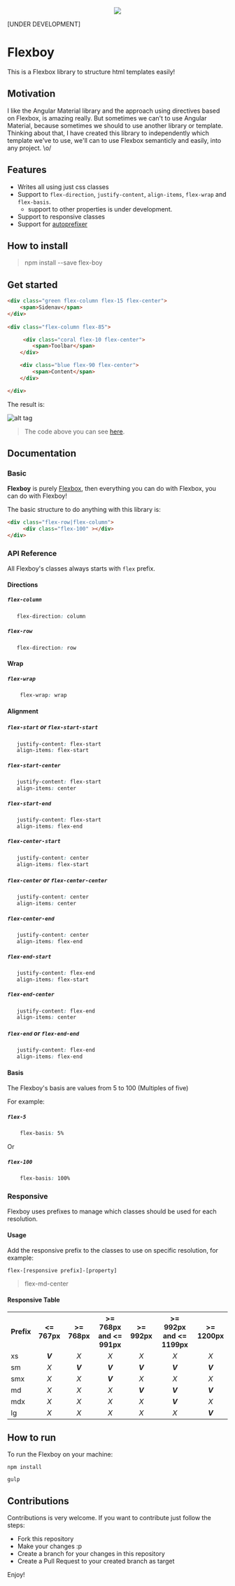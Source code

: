 
<div align="center">
   <img src="https://github.com/henriquecustodia/flex-boy/blob/master/flexboy.gif">
</div>

[UNDER DEVELOPMENT]

# Flexboy 
This is a Flexbox library to structure html templates easily!  

## Motivation
I like the Angular Material library and the approach using directives based on Flexbox, is amazing really. 
But sometimes we can't to use Angular Material, because sometimes we should to use another library or template. 
Thinking about that, I have created this library to independently which template we've to use, we'll can to use Flexbox semanticly and easily, into any project. \o/ 

## Features
* Writes all using just css classes
* Support to ``flex-direction``, ``justify-content``, ``align-items``, ``flex-wrap`` and ``flex-basis``.
    * support to other properties is under development.
* Support to responsive classes
* Support for [autoprefixer](https://github.com/postcss/autoprefixer)

## How to install 
> npm install --save flex-boy

## Get started
```html
<div class="green flex-column flex-15 flex-center">
    <span>Sidenav</span>
</div>
    
<div class="flex-column flex-85">

     <div class="coral flex-10 flex-center">
        <span>Toolbar</span> 
    </div>

    <div class="blue flex-90 flex-center">
        <span>Content</span> 
    </div>

</div>
```
The result is:

![alt tag](https://github.com/henriquecustodia/flex-boy/blob/master/images/example.png)

> The code above you can see [here](https://github.com/henriquecustodia/flex-boy/blob/master/examples/basic.html).

## Documentation

### Basic 
**Flexboy** is purely [Flexbox](https://developer.mozilla.org/en-US/docs/Web/CSS/CSS_Flexible_Box_Layout/Using_CSS_flexible_boxes), then everything you can do with Flexbox, you can do with Flexboy!

The basic structure to do anything with this library is:

```html
<div class="flex-row|flex-column">
     <div class="flex-100" ></div>
</div> 
```

### API Reference
All Flexboy's classes always starts with `flex` prefix. 

#### Directions

##### ``flex-column``
```css
   flex-direction: column
```

##### ``flex-row``
```css
   flex-direction: row
```

#### Wrap

##### ``flex-wrap``
```css
    flex-wrap: wrap 
```

#### Alignment

##### ``flex-start`` or ``flex-start-start``
```css
   justify-content: flex-start
   align-items: flex-start
```

##### ``flex-start-center``
```css
   justify-content: flex-start
   align-items: center
```

##### ``flex-start-end``
```css
   justify-content: flex-start
   align-items: flex-end
```

##### ``flex-center-start``
```css
   justify-content: center
   align-items: flex-start
```

##### ``flex-center`` or ``flex-center-center``
```css
   justify-content: center
   align-items: center
```

##### ``flex-center-end``
```css
   justify-content: center
   align-items: flex-end
```

##### ``flex-end-start``
```css
   justify-content: flex-end
   align-items: flex-start
```

##### ``flex-end-center``
```css
   justify-content: flex-end
   align-items: center
```

##### ``flex-end`` or ``flex-end-end``
```css
   justify-content: flex-end
   align-items: flex-end
```

#### Basis
The Flexboy's basis are values from 5 to 100 (Multiples of five)

For example: 
##### ``flex-5``
```css
    flex-basis: 5%
```
Or 
##### ``flex-100``
```css
    flex-basis: 100%
```

### Responsive

Flexboy uses prefixes to manage which classes should be used for each resolution.

#### Usage
Add the responsive prefix to the classes to use on specific resolution, for example:

``flex-[responsive prefix]-[property]`` 
> flex-md-center

#### Responsive Table

<table>
   <tr>
     <th>Prefix</th>
     <th><= 767px</th>
     <th>>= 768px</th>
     <th>>= 768px and <= 991px</th>
     <th>>= 992px</th>
     <th>>= 992px and <= 1199px</th>
     <th>>= 1200px</th>
   </tr>
   <tr>
       <td>xs</td>
       <td align="center"><b><em>V</em></b></td>
       <td align="center"><em>X</em></td>
       <td align="center"><em>X</em></td>
       <td align="center"><em>X</em></td>
       <td align="center"><em>X</em></td>
       <td align="center"><em>X</em></td>
   </tr>
   <tr>
       <td>sm</td>
       <td align="center"><em>X</em></td>
       <td align="center"><b><em>V</em></b></td>
       <td align="center"><b><em>V</em></b></td>
       <td align="center"><b><em>V</em></b></td>
       <td align="center"><b><em>V</em></b></td>
       <td align="center"><b><em>V</em></b></td>
   </tr>
   <tr>
      <td>smx</td>
      <td align="center"><em>X</em></td>
      <td align="center"><em>X</em></td>
      <td align="center"><b><em>V</em></b></td>
      <td align="center"><em>X</em></td>
      <td align="center"><em>X</em></td>
      <td align="center"><em>X</em></td>
   </tr>
   <tr>
      <td>md</td>
      <td align="center"><em>X</em></td>
      <td align="center"><em>X</em></td>
      <td align="center"><em>X</em></td>
      <td align="center"><b><em>V</em></b></td>
      <td align="center"><b><em>V</em></b></td>
      <td align="center"><b><em>V</em></b></td>
   </tr>
   <tr>
      <td>mdx</td>
      <td align="center"><em>X</em></td>
      <td align="center"><em>X</em></td>
      <td align="center"><em>X</em></td>
      <td align="center"><em>X</em></td>
      <td align="center"><b><em>V</em></b></td>
      <td align="center"><em>X</em></td>
   </tr>
   <tr>
      <td>lg</td>
      <td align="center"><em>X</em></td>
      <td align="center"><em>X</em></td>
      <td align="center"><em>X</em></td>
      <td align="center"><em>X</em></td>
      <td align="center"><em>X</em></td>
      <td align="center"><b><em>V</em></b></td>
   </tr>
</table>

## How to run
To run the Flexboy on your machine:  

``npm install``

``gulp``


## Contributions 
Contributions is very welcome.
If you want to contribute just follow the steps:
* Fork this repository
* Make your changes :p
* Create a branch for your changes in this repository 
* Create a Pull Request to your created branch as target

Enjoy!


